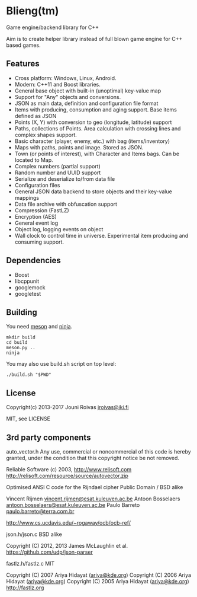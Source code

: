# Blieng(tm)

Game engine/backend library for C++

Aim is to create helper library instead of
full blown game engine for C++ based games.

## Features

 - Cross platform: Windows, Linux, Android.
 - Modern: C++11 and Boost libraries.
 - General base object with built-in (unoptimal) key-value map
 - Support for "Any" objects and conversions.
 - JSON as main data, definition and configuration file format
 - Items with producing, consumption and aging support. Base items defined as JSON
 - Points (X, Y) with conversion to geo (longitude, latitude) support
 - Paths, collections of Points. Area calculation with crossing lines and complex shapes support.
 - Basic character (player, enemy, etc.) with bag (items/inventory)
 - Maps with paths, points and image. Stored as JSON.
 - Town (or points of interest), with Character and Items bags. Can be located to Map.
 - Complex numbers (partial support)
 - Random number and UUID support
 - Serialize and deserialize to/from data file
 - Configuration files
 - General JSON data backend to store objects and their key-value mappings
 - Data file archive with obfuscation support
 - Compression (FastLZ)
 - Encryption (AES)
 - General event log
 - Object log, logging events on object
 - Wall clock to control time in universe. Experimental item producing and consuming support.


## Dependencies

 - Boost
 - libcppunit
 - googlemock
 - googletest


## Building

You need [meson](http://mesonbuild.com/) and [ninja](https://ninja-build.org/).

    mkdir build
    cd build
    meson.py ..
    ninja

You may also use build.sh script on top level:

    ./build.sh "$PWD"


## License

Copyright(c) 2013-2017 Jouni Roivas <jroivas@iki.fi>

MIT, see LICENSE


## 3rd party components

auto_vector.h
  Any use, commercial or noncommercial of this code
  is hereby granted, under the condition
  that this copyright notice be not removed.

  Reliable Software (c) 2003, http://www.relisoft.com
  http://relisoft.com/resource/source/autovector.zip

Optimised ANSI C code for the Rijndael cipher
  Public Domain / BSD alike

  Vincent Rijmen <vincent.rijmen@esat.kuleuven.ac.be>
  Antoon Bosselaers <antoon.bosselaers@esat.kuleuven.ac.be>
  Paulo Barreto <paulo.barreto@terra.com.br>

  http://www.cs.ucdavis.edu/~rogaway/ocb/ocb-ref/

json.h/json.c
  BSD alike

  Copyright (C) 2012, 2013 James McLaughlin et al.
  https://github.com/udp/json-parser

fastlz.h/fastlz.c
   MIT

   Copyright (C) 2007 Ariya Hidayat (ariya@kde.org)
   Copyright (C) 2006 Ariya Hidayat (ariya@kde.org)
   Copyright (C) 2005 Ariya Hidayat (ariya@kde.org)
   http://fastlz.org
